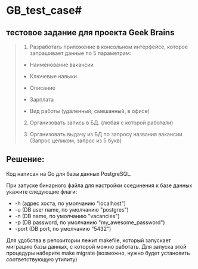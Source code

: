 # GB_test_case#
## тестовое задание для проекта Geek Brains ##

>1. Разработать приложение в консольном интерфейсе, которое запрашивает данные по 5 параметрам:
>
>- Наименование вакансии
>
>- Ключевые навыки
>
>- Описание
>
>- Зарплата
>
>- Вид работы (удаленный, смешанный, в офисе)
>
>2. Организовать запись в БД. (любая с которой работали)
>
>3. Организовать выдачу из БД по запросу названия вакансии (Запрос целиком, запрос из 5 букв)  
  
  ## Решение: ##  

Код написан на Go для базы данных PostgreSQL.  

При запуске бинарного файла для настройки соединения к базе данных укажите следующие флаги:
- -h (адрес хоста, по умолчанию "localhost")
- -u (DB user name, по умолчанию "postgres")
- -n (DB name, по умолчанию "vacancies")
- -p (DB password, по умолчанию "my_awesome_password")
- -port (DB port, по умолчанию "5432")

Для удобства в репозитории лежит makefile, который запускает миграцию базы данных, с которой можно работать.
Для запуска этой процедуры наберите make migrate (возможно, нужно будет установить соответствующую утилиту)


   